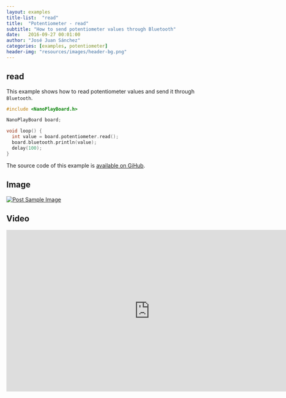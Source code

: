 ```yaml
---
layout: examples
title-list:  "read"
title:  "Potentiometer - read"
subtitle: "How to send potentiometer values through Bluetooth"
date:   2016-09-27 00:01:00
author: "José Juan Sánchez"
categories: [examples, potentiometer]
header-img: "resources/images/header-bg.png"
---
```


## read
This example shows how to read potentiometer values and send it through `Bluetooth`.

```c++
#include <NanoPlayBoard.h>

NanoPlayBoard board;

void loop() {
  int value = board.potentiometer.read();
  board.bluetooth.println(value);
  delay(100);
}
```

The source code of this example is [available on GiHub][1].

## Image
<a href="#">
    <img class="img-responsive" src="{{ site.baseurl }}/resources/images/bluetooth_beach.jpg" alt="Post Sample Image">
</a>

## Video
<iframe width="750" height="423"  src="https://www.youtube.com/embed/NiuZJAB38TI" frameborder="0" allowfullscreen></iframe>

[1]: https://github.com/josejuansanchez/NanoPlayBoard-Arduino-Library/tree/master/examples
